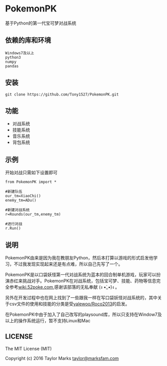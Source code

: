 # PokemonPK
基于Python的第一代宝可梦对战系统

## 依赖的库和环境
    Windows7及以上
    python3
    numpy
    pandas
    
## 安装
`
git clone https://github.com/Tony1527/PokemonPK.git
`

## 功能
* 对战系统
* 技能系统
* 音乐系统
* 背包系统
## 示例
开始对战只需如下设置即可
```
from PokemonPK import *

#新建队伍
our_tm=XiaoChi()
enemy_tm=ADu()

#新建对战系统
r=Rounds(our_tm,enemy_tm)

#进行对战
r.Run()
```

## 说明
PokemonPK由来是因为我在教朋友Python，然后本打算以游戏的形式启发他学习，不过我发现实现起来还是有点难，所以自己先写了一个。

PokemonPK是以口袋妖怪第一代对战系统为蓝本的回合制单机游戏，玩家可以扮演赤红来挑战对手。PokemonPK在对战系统，包括宝可梦、技能、药物等信息完全参考[wiki.52poke.com](https://wiki.52poke.com/wiki/%E4%B8%BB%E9%A1%B5),感谢该部落的无私奉献 (ง •̀_•́)ง 。

另外在开发过程中也在网上找到了一些跟我一样在写口袋妖怪对战系统的，其中关于csv文件的使用和技能的分类是受[yalewoo/Roco2013](https://github.com/yalewoo/Roco2013)的启发。

在PokemonPK中由于加入了自己改写的playsound库，所以只支持在Window7及以上的操作系统运行，暂不支持Linux和Mac

## LICENSE
The MIT License (MIT)

Copyright (c) 2016 Taylor Marks <taylor@marksfam.com>